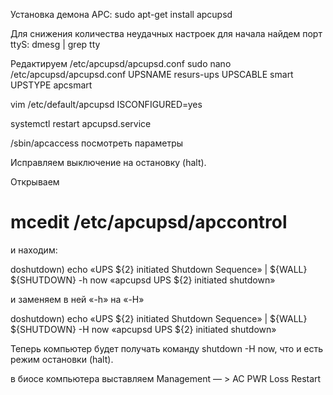 Установка демона APC:
sudo apt-get install apcupsd

Для снижения количества неудачных настроек для начала найдем порт ttyS:
dmesg | grep tty

Редактируем /etc/apcupsd/apcupsd.conf
sudo nano /etc/apcupsd/apcupsd.conf
UPSNAME resurs-ups
UPSCABLE smart
UPSTYPE apcsmart   

vim /etc/default/apcupsd
ISCONFIGURED=yes

systemctl restart apcupsd.service

/sbin/apcaccess посмотреть параметры

Исправляем выключение на остановку (halt).

Открываем 

# mcedit /etc/apcupsd/apccontrol 

и находим:

doshutdown)
echo «UPS ${2} initiated Shutdown Sequence» | ${WALL}
${SHUTDOWN} -h now «apcupsd UPS ${2} initiated shutdown» 

и заменяем в ней «-h» на «-H»

doshutdown)
echo «UPS ${2} initiated Shutdown Sequence» | ${WALL}
${SHUTDOWN} -H now «apcupsd UPS ${2} initiated shutdown» 

Теперь компьютер будет получать команду shutdown -H now, что и есть режим остановки (halt).

в биосе компьютера выставляем Management — > AC PWR Loss Restart